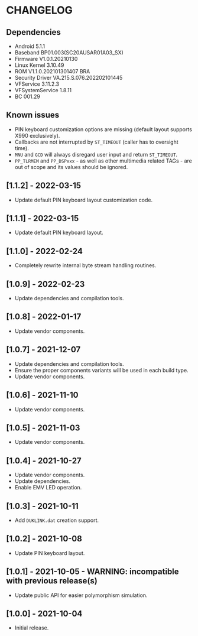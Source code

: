 # CHANGELOG

## Dependencies
- Android 5.1.1
- Baseband BP01.003(SC20AUSAR01A03_SX)
- Firmware V1.0.1.20210130
- Linux Kernel 3.10.49
- ROM V1.1.0.202101301407 BRA
- Security Driver VA.215.S.076.202202101445
- VFService 3.11.2.3
- VFSystemService 1.8.11
- BC 001.29

## Known issues
- PIN keyboard customization options are missing (default layout supports X990
  exclusively).
- Callbacks are not interrupted by `ST_TIMEOUT` (caller has to oversight time).
- `MNU` and `GCD` will always disregard user input and return `ST_TIMEOUT`.
- `PP_TLRMEM` and `PP_DSPxxx` - as well as other multimedia related TAGs - are
  out of scope and its values should be ignored.

## [1.1.2] - 2022-03-15
- Update default PIN keyboard layout customization code.

## [1.1.1] - 2022-03-15
- Update default PIN keyboard layout.
  
## [1.1.0] - 2022-02-24
- Completely rewrite internal byte stream handling routines.

## [1.0.9] - 2022-02-23
- Update dependencies and compilation tools.

## [1.0.8] - 2022-01-17
- Update vendor components.
  
## [1.0.7] - 2021-12-07
- Update dependencies and compilation tools.
- Ensure the proper components variants will be used in each build type.
- Update vendor components.

## [1.0.6] - 2021-11-10
- Update vendor components.

## [1.0.5] - 2021-11-03
- Update vendor components.

## [1.0.4] - 2021-10-27
- Update vendor components.
- Update dependencies.
- Enable EMV LED operation.

## [1.0.3] - 2021-10-11
- Add `DUKLINK.dat` creation support.

## [1.0.2] - 2021-10-08
- Update PIN keyboard layout.

## [1.0.1] - 2021-10-05 - WARNING: incompatible with previous release(s)
- Update public API for easier polymorphism simulation.

## [1.0.0] - 2021-10-04
- Initial release.
